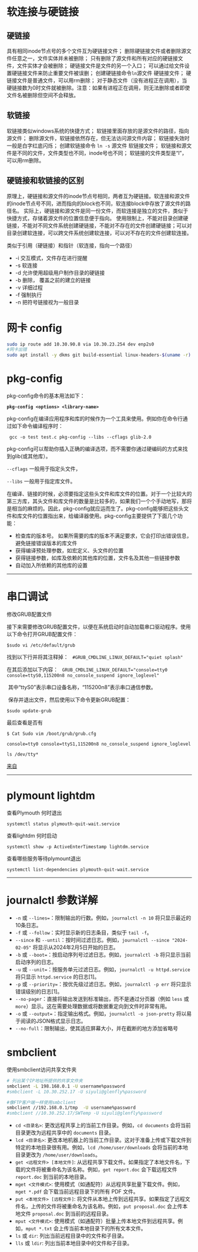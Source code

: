 # 软连接与硬链接

## 硬链接
具有相同inode节点号的多个文件互为硬链接文件；
删除硬链接文件或者删除源文件任意之一，文件实体并未被删除；
只有删除了源文件和所有对应的硬链接文件，文件实体才会被删除；
硬链接文件是文件的另一个入口；
可以通过给文件设置硬链接文件来防止重要文件被误删；
创建硬链接命令` ln `源文件 硬链接文件；
硬链接文件是普通文件，可以用rm删除；
对于静态文件（没有进程正在调用），当硬链接数为0时文件就被删除。注意：如果有进程正在调用，则无法删除或者即使文件名被删除但空间不会释放。



## 软链接
软链接类似windows系统的快捷方式；
软链接里面存放的是源文件的路径，指向源文件；
删除源文件，软链接依然存在，但无法访问源文件内容；
软链接失效时一般是白字红底闪烁；
创建软链接命令 `ln -s` 源文件 软链接文件；
软链接和源文件是不同的文件，文件类型也不同，inode号也不同；
软链接的文件类型是“l”，可以用rm删除。

## 硬链接和软链接的区别
原理上，硬链接和源文件的inode节点号相同，两者互为硬链接。软连接和源文件的inode节点号不同，进而指向的block也不同，软连接block中存放了源文件的路径名。 实际上，硬链接和源文件是同一份文件，而软连接是独立的文件，类似于快捷方式，存储着源文件的位置信息便于指向。 使用限制上，不能对目录创建硬链接，不能对不同文件系统创建硬链接，不能对不存在的文件创建硬链接；可以对目录创建软连接，可以跨文件系统创建软连接，可以对不存在的文件创建软连接。

类似于引用（硬链接）和指针（软连接，指向一个路径）


* -i 交互模式，文件存在进行提醒
* -s 软连接
* -d 允许使用超级用户制作目录的硬链接
* -b 删除， 覆盖之前的建立的链接
* -v 详细过程
* -f 强制执行
* -n 把符号链接视为一般目录




# 网卡 config

``` bash
sudo ip route add 10.30.90.8 via 10.30.23.254 dev enp2s0
#网卡出错 
sudo apt install -y dkms git build-essential linux-headers-$(uname -r) dh-make 
```

# pkg-config

pkg-config命令的基本用法如下：

**`pkg-config <options> <library-name>`**

pkg-config在编译应用程序和库的时候作为一个工具来使用。例如你在命令行通过如下命令编译程序时：

` gcc -o test test.c pkg-config --libs --cflags glib-2.0`

pkg-config可以帮助你插入正确的编译选项，而不需要你通过硬编码的方式来找到glib(或其他库）。

`--cflags` 一般用于指定头文件，

`--libs` 一般用于指定库文件。

在编译、链接的时候，必须要指定这些头文件和库文件的位置。对于一个比较大的第三方库，其头文件和库文件的数量是比较多的，如果我们一个个手动地写，那将是相当的麻烦的。因此，pkg-config就应运而生了。pkg-config能够把这些头文件和库文件的位置指出来，给编译器使用。pkg-config主要提供了下面几个功能：

* 检查库的版本号。 如果所需要的库的版本不满足要求，它会打印出错误信息，避免链接错误版本的库文件
* 获得编译预处理参数，如宏定义、头文件的位置
* 获得链接参数，如库及依赖的其他库的位置，文件名及其他一些链接参数
* 自动加入所依赖的其他库的设置

---

#  串口调试

修改GRUB配置文件

接下来需要修改GRUB配置文件，以便在系统启动时自动加载串口驱动程序。使用以下命令打开GRUB配置文件：

`$sudo vi /etc/default/grub`

找到以下行并将其注释掉：
` #GRUB_CMDLINE_LINUX_DEFAULT="quiet splash"`

在其后添加以下内容：
` GRUB_CMDLINE_LINUX_DEFAULT="console=tty0 console=ttyS0,115200n8 no_console_suspend ignore_loglevel"`

​	其中“ttyS0”表示串口设备名称，“115200n8”表示串口通信参数。

​	保存并退出文件，然后使用以下命令更新GRUB配置：

`$sudo update-grub`

最后查看是否有 

`$ Cat Sudo vim /boot/grub/grub.cfg`

`console=tty0 console=ttyS1,115200n8 no_console_suspend ignore_loglevel`



`ls /dev/tty*`

[来自 ](<https://www.itcool.net/189.html>)

---

# plymount lightdm

查看Plymouth 何时退出

`systemctl status plymouth-quit-wait.service`

查看lightdm 何时启动

`systemctl show -p ActiveEnterTimestamp lightdm.service`

查看哪些服务等待plymount退出 

`systemctl list-dependencies plymouth-quit-wait.service`

---

# journalctl 参数详解

- `-n` 或 `--lines=`：限制输出的行数。例如，`journalctl -n 10` 将只显示最近的10条日志。
- `-f` 或 `--follow`：实时显示新的日志条目，类似于 `tail -f`。
- `--since` 和 `--until`：按时间过滤日志。例如，`journalctl --since "2024-02-05"` 将显示从2024年2月5日开始的日志。
- `-b` 或 `--boot=`：按启动序列号过滤日志。例如，`journalctl -b` 将只显示当前启动序列的日志。
- `-u` 或 `--unit=`：按服务单元过滤日志。例如，`journalctl -u httpd.service` 将只显示 `httpd.service` 的日志[1]。
- `-p` 或 `--priority=`：按优先级过滤日志。例如，`journalctl -p err` 将只显示错误级别的日志[1]。
- `--no-pager`：直接将输出发送到标准输出，而不是通过分页器（例如 `less` 或 `more`）显示。这在需要处理数据或将数据重定向到文件时非常有用。
- `-o` 或 `--output=`：指定输出格式。例如，`journalctl -o json-pretty` 将以易于阅读的JSON格式显示日志。
- `--no-full`：限制输出，使其适应屏幕大小，并在截断的地方添加省略号

# smbclient

使用smbclient访问共享文件夹

```bash
# 列出某个IP地址所提供的共享文件夹
smbclient -L 198.168.0.1 -U username%password
#smbclient -L 10.30.252.17 -U siyuli@glenfly%password

#像FTP客户端一样使用smbclient
smbclient //192.168.0.1/tmp  -U username%password
#smbclient //10.30.252.17/SWTemp -U siyuli@glenfly%password
```

- `cd <目录名>`: 更改远程共享上的当前工作目录。例如，`cd documents` 会将当前目录更改为远程共享中的 `documents` 目录。
- `lcd <目录名>`: 更改本地机器上的当前工作目录。这对于准备上传或下载文件到特定的本地目录很有用。例如，`lcd /home/user/downloads` 会将当前的本地目录更改为 `/home/user/downloads`。
- `get <远程文件> [本地文件]`: 从远程共享下载文件。如果指定了本地文件名，下载的文件将被重命名为该名称。例如，`get report.doc` 会下载远程文件 `report.doc` 到当前的本地目录。
- `mget <文件模式>`: 使用模式（如通配符）从远程共享批量下载文件。例如，`mget *.pdf` 会下载当前远程目录下的所有 PDF 文件。
- `put <本地文件> [远程文件]`: 将文件从本地上传到远程共享。如果指定了远程文件名，上传的文件将被重命名为该名称。例如，`put proposal.doc` 会上传本地文件 `proposal.doc` 到当前的远程目录。
- `mput <文件模式>`: 使用模式（如通配符）批量上传本地文件到远程共享。例如，`mput *.txt` 会上传当前本地目录下的所有文本文件。
- `ls` 或 `dir`: 列出当前远程目录中的文件和子目录。
- `lls` 或 `ldir`: 列出当前本地目录中的文件和子目录。
